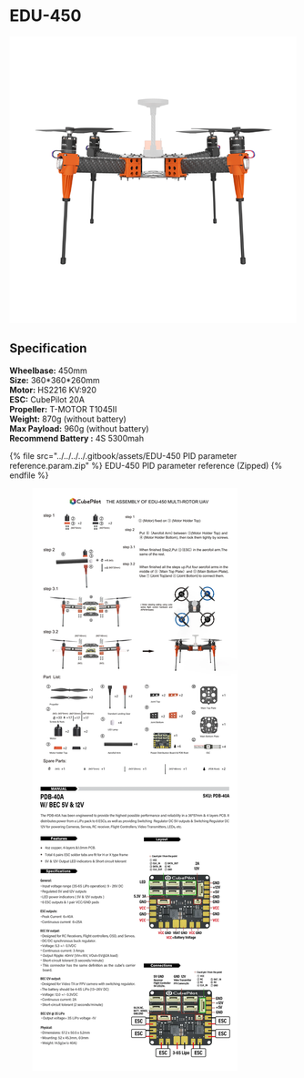 # EDU-450

![](../../../../.gitbook/assets/450.png)

## Specification&#x20;

**Wheelbase:** 450mm \
**Size:** 360\*360\*260mm \
**Motor:** HS2216 KV:920\
**ESC:** CubePilot 20A\
**Propeller:** T-MOTOR T1045Ⅱ\
**Weight:** 870g (without battery) \
**Max Payload:** 960g (without battery) \
**Recommend Battery :** 4S 5300mah

{% file src="../../../../.gitbook/assets/EDU-450 PID parameter reference.param.zip" %}
EDU-450 PID parameter reference (Zipped)
{% endfile %}

<figure><img src="../../../../.gitbook/assets/EDU-450_new.png" alt=""><figcaption></figcaption></figure>
